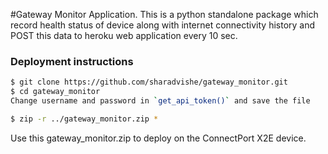 #Gateway Monitor Application.
This is a python standalone package which record health status of device along with
internet connectivity history and POST this data to heroku web application every 10 sec.

### Deployment instructions


```bash
$ git clone https://github.com/sharadvishe/gateway_monitor.git
$ cd gateway_monitor
Change username and password in `get_api_token()` and save the file

$ zip -r ../gateway_monitor.zip *
```

Use this gateway_monitor.zip to deploy on the ConnectPort X2E device. 







